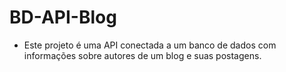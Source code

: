 # BD-API-Blog

* Este projeto é uma API conectada a um banco de dados com informações sobre autores de um blog e suas postagens.

